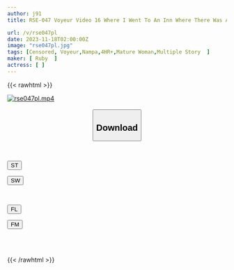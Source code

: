 ```yaml
---
author: j91
title: RSE-047 Voyeur Video 16 Where I Went To An Inn Where There Was A Waiter Who Was Reputed To Be Beautiful, And Forcibly Seduced The Waitress And Then Beat Her To The Ground.

url: /v/rse047pl
date: 2023-11-18T02:00:00Z
image: "rse047pl.jpg"
tags: [Censored, Voyeur,Nampa,4HR+,Mature Woman,Multiple Story	]
maker: [ Ruby  ]
actress: [ ]
---
```



{{< rawhtml >}}

<div class="video" data-videoid="QX8PvgQeZlc0b0o">
    <a href="javascript:;">
        <img src="/v/rse047pl/rse047pl.jpg" width="WIDTH" height="HEIGHT" alt="rse047pl.mp4" loading="lazy">
    </a>
</div>

<script type="text/javascript" src="https://j91.asia/asset/on-demand-st.js"></script>

<br>
  <link rel="stylesheet" href="https://j91.asia/asset/bs5.css">
  
  <center>
  <button class="btn btn-primary" type="button" data-bs-toggle="collapse" data-bs-target=".multi-collapse" aria-expanded="false" aria-controls="multiCollapseExample1 multiCollapseExample2"><h2>Download</h2></button></center>
</p>
<div class="row">
  <div class="col">
    <div class="collapse multi-collapse" id="multiCollapseExample1">
      <div class="card card-body">
	      	      <br>
<div class="buttons">  
<p><a href="https://streamtape.to/v/QX8PvgQeZlc0b0o" target="_blank"><button class="btn-hover color-3"><i class="fa fa-download"></i> ST</button></a></p>
<p><a href="https://sfastwish.com/fcbxxr6cojoi" target="_blank"><button class="btn-hover color-2"><i class="fa fa-download"></i> SW</button></a></p></div>
    </div>
  </div>
</div>
  <div class="col">
    <div class="collapse multi-collapse" id="multiCollapseExample2">
      <div class="card card-body">
	      <br>
<div class="buttons">
<p><a href="javascript:;" target="_blank"><button class="btn-hover color-9"><i class="fa fa-download"></i> FL</button></a></p>
<p><a href="https://filemoon.sx/d/sv156jbnpuoy" target="_blank"><button class="btn-hover color-8"><i class="fa fa-download"></i> FM</button></a></p></div>
<br><br>
      </div>
    </div>
  </div>
</div>

{{< /rawhtml >}}
